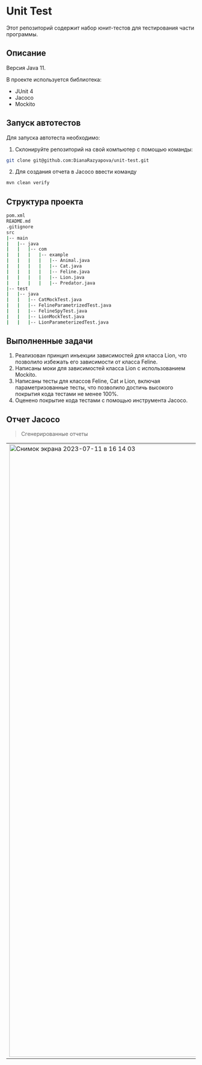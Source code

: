 # Unit Test

Этот репозиторий содержит набор юнит-тестов для тестирования части программы.

## Описание

Версия Java 11.

В проекте используется библиотека:

- JUnit 4
- Jacoco
- Mockito

## Запуск автотестов
Для запуска автотеста необходимо:

1. Склонируйте репозиторий на свой компьютер с помощью команды:

 ```sh
git clone git@github.com:DianaRazyapova/unit-test.git
```

2. Для создания отчета в Jacoco ввести команду

```sh   
mvn clean verify
```

## Структура проекта
```bash
pom.xml
README.md
.gitignore
src
|-- main
|   |-- java
|   |   |-- com
|   |   |   |-- example
|   |   |   |   |-- Animal.java
|   |   |   |   |-- Cat.java
|   |   |   |   |-- Feline.java
|   |   |   |   |-- Lion.java
|   |   |   |   |-- Predator.java
|-- test
|   |-- java
|   |   |-- CatMockTest.java
|   |   |-- FelineParametrizedTest.java
|   |   |-- FelineSpyTest.java
|   |   |-- LionMockTest.java
|   |   |-- LionParameterizedTest.java
```
## Выполненные задачи
1. Реализован принцип инъекции зависимостей для класса Lion, что позволило избежать его зависимости от класса Feline.
2. Написаны моки для зависимостей класса Lion с использованием Mockito.
3. Написаны тесты для классов Feline, Cat и Lion, включая параметризованные тесты, что позволило достичь высокого покрытия кода тестами не менее 100%.
4. Оценено покрытие кода тестами с помощью инструмента Jacoco.

## Отчет Jacoco
> Сгенерированные отчеты
<table>
     <tr>
        <td>
        <img width="1624" alt="Снимок экрана 2023-07-11 в 16 14 03" src="https://github.com/DianaRazyapova/unit-test/assets/115238502/fe4588cd-896a-4372-882a-228ee6ab708b">
        </td>
     </tr>
</table>
